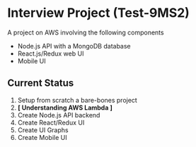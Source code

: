 # Interview Project (Test-9MS2)
A project on AWS involving the following components
- Node.js API with a MongoDB database
- React.js/Redux web UI
- Mobile UI

## Current Status
1. Setup from scratch a bare-bones project
2. **[ Understanding AWS Lambda ]**
3. Create Node.js API backend
4. Create React/Redux UI
5. Create UI Graphs
6. Create Mobile UI

